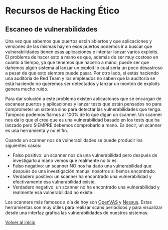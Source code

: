# Recursos de Hacking Ético

## Escaneo de vulnerabilidades

Una vez que sabemos que puertos están abiertos y que aplicaciones y versiones de las mismas hay en esos puertos podemos ir a buscar que vulnerabilidades tienen esas aplicaciones e intentar lanzar varios exploits. El problema de hacer esto a mano es que, además de ser muy costoso en cuanto a tiempo, ya que tenemos que hacerlo a mano, puede ser que dañemos algún sistema al lanzar un exploit lo cual sería un poco desastroso a pesar de que esto siempre puede pasar.
Por otro lado, si estás haciendo una auditoría de Red Team y los empleados no saben que la auditoría se está haciendo no queremos ser detectados y lanzar un montón de exploits genera mucho ruido.

Para dar solución a este problema existen aplicaciones que se encargan de escanear puertos y aplicaciones y lanzar tests que están pensados no para comprometer un sistema sino para detectar las vulnerabilidades que tenga. Tampoco podemos fiarnos al 100% de lo que digan un scanner. Un scanner nos da lo que el cree que es una vulnerabilidad basado en los tests que ha lanzado pero SIEMPRE debemos comprobarlo a mano. Es decir, un scanner es una herramienta y no el fín.

Cuando un scanner nos da vulnerabilidades se puede producir los siguientes casos:

* Falso positivo: un scanner nos da una vulnerabilidad pero después de investigarlo a mano vemos que realmente no lo es.
* Falso negativo: un scanner NO nos ha dado una vulnerabilidad que después de una investigación manual nosotros si hemos encontrado.
* Verdadero positivo: un scanner ha encontrado una vulnerabilidad y efectivamente esa vulnerabilidad existe.
* Verdadero negativo: un scanner no ha encontrado una vulnerabilidad y realmente esa vulnerabilidad no existe.

Los scanners más famosos a día de hoy son [OpenVAS](https://www.openvas.org/) y [Nessus](https://www.tenable.com/products/nessus/nessus-professional). Estas herramientas son muy útiles para realizar scans periódicos y para visualizar desde una interfaz gráfica las vulnerabilidades de nuestros sistemas.



[Volver al inicio](./../../README.md)
